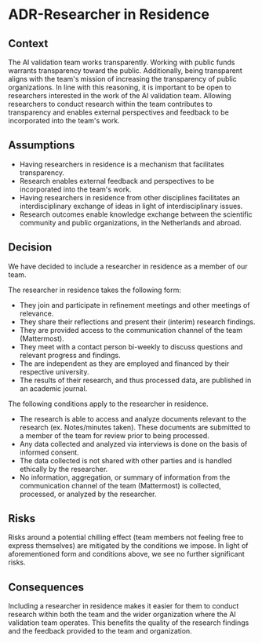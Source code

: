 # ADR-Researcher in Residence

## Context

The AI validation team works transparently. Working with public funds warrants transparency toward the public.
Additionally, being transparent aligns with the team's mission of increasing the transparency of public organizations.
In line with this reasoning, it is important to be open to researchers interested in the work of the AI validation team.
Allowing researchers to conduct research within the team contributes to transparency and enables external perspectives
and feedback to be incorporated into the team's work.

## Assumptions

- Having researchers in residence is a mechanism that facilitates transparency.
- Research enables external feedback and perspectives to be incorporated into the team's work.
- Having researchers in residence from other disciplines facilitates an interdisciplinary exchange of ideas in light of
  interdisciplinary issues.
- Research outcomes enable knowledge exchange between the scientific community and public organizations, in the
  Netherlands and abroad.

## Decision

We have decided to include a researcher in residence as a member of our team.

The researcher in residence takes the following form:

- They join and participate in refinement meetings and other meetings of relevance.
- They share their reflections and present their (interim) research findings.
- They are provided access to the communication channel of the team (Mattermost).
- They meet with a contact person bi-weekly to discuss questions and relevant progress and findings.
- The are independent as they are employed and financed by their respective university.
- The results of their research, and thus processed data, are published in an academic journal.

The following conditions apply to the researcher in residence.

- The research is able to access and analyze documents relevant to the research (ex. Notes/minutes taken). These
  documents are submitted to a member of the team for review prior to being processed.
- Any data collected and analyzed via interviews is done on the basis of informed consent.
- The data collected is not shared with other parties and is handled ethically by the researcher.
- No information, aggregation, or summary of information from the communication channel of the team (Mattermost) is
  collected, processed, or analyzed by the researcher.

## Risks

Risks around a potential chilling effect (team members not feeling free to express themselves) are mitigated by the 
conditions we impose.
In light of aforementioned form and conditions above, we see no further significant risks.

## Consequences

Including a researcher in residence makes it easier for them to conduct research within both the team and the wider
organization where the AI validation team operates. This benefits the quality of the research findings and the feedback
provided to the team and organization.
